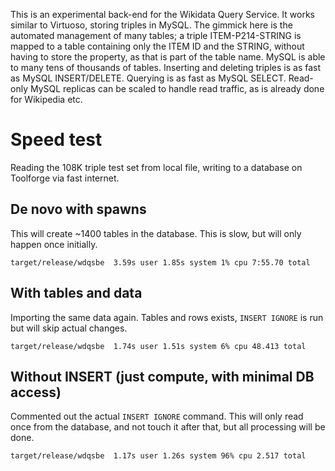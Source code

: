 This is an experimental back-end for the Wikidata Query Service.
It works similar to Virtuoso, storing triples in MySQL.
The gimmick here is the automated management of many tables; a triple ITEM-P214-STRING is mapped to a table containing only the ITEM ID and the STRING, without having to store the property, as that is part of the table name.
MySQL is able to many tens of thousands of tables.
Inserting and deleting triples is as fast as MySQL INSERT/DELETE.
Querying is as fast as MySQL SELECT.
Read-only MySQL replicas can be scaled to handle read traffic, as is already done for Wikipedia etc.

# Speed test
Reading the 108K triple test set from local file, writing to a database on Toolforge via fast internet.

## De novo with spawns
This will create ~1400 tables in the database. This is slow, but will only happen once initially.
```
target/release/wdqsbe  3.59s user 1.85s system 1% cpu 7:55.70 total
```

## With tables and data
Importing the same data again. Tables and rows exists, `INSERT IGNORE` is run but will skip actual changes.
```
target/release/wdqsbe  1.74s user 1.51s system 6% cpu 48.413 total
```

## Without INSERT (just compute, with minimal DB access)
Commented out the actual `INSERT IGNORE` command. This will only read once from the database, and not touch it after that, but all processing will be done.
```
target/release/wdqsbe  1.17s user 1.26s system 96% cpu 2.517 total
```
